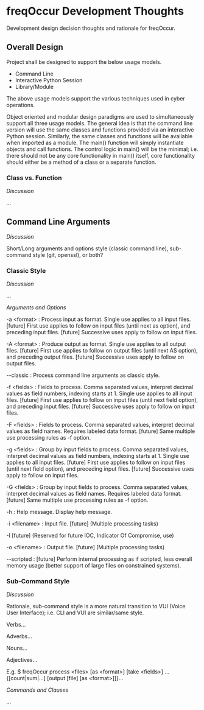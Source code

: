 # freqOccur Development Thoughts
Development design decision thoughts and rationale for freqOccur.

## Overall Design
Project shall be designed to support the below usage models.

- Command Line
- Interactive Python Session
- Library/Module

The above usage models support the various techniques used in cyber operations.

Object oriented and modular design paradigms are used to simultaneously support all three usage models.
The general idea is that the command line version will use the same classes and functions provided via an interactive Python session.
Similarly, the same classes and functions will be available when imported as a module.
The main() function will simply instantiate objects and call functions.
The control logic in main() will be the minimal; i.e. there should not be any core functionality in main() itself, core functionality should either be a method of a class or a separate function.

### Class vs. Function
_Discussion_

...

## Command Line Arguments
_Discussion_

Short/Long arguments and options style (classic command line), sub-command style (git, openssl), or both?

### Classic Style
_Discussion_

...

_Arguments and Options_

-a \<format\> : Process input as format.
  Single use applies to all input files.
  [future] First use applies to follow on input files (until next as option), and preceding input files.
  [future] Successive uses apply to follow on input files.

-A \<format\> : Produce output as format.
  Single use applies to all output files.
  [future] First use applies to follow on output files (until next AS option), and preceding output files.
  [future] Successive uses apply to follow on output files.

--classic : Process command line arguments as classic style.

-f \<fields\> : Fields to process. Comma separated values, interpret decimal values as field numbers, indexing starts at 1.
  Single use applies to all input files.
  [future] First use applies to follow on input files (until next field option), and preceding input files.
  [future] Successive uses apply to follow on input files.

-F \<fields\> : Fields to process. Comma separated values, interpret decimal values as field names. Requires labeled data format.
  [future] Same multiple use processing rules as -f option.

-g \<fields\> : Group by input fields to process. Comma separated values, interpret decimal values as field numbers, indexing starts at 1.
  Single use applies to all input files.
  [future] First use applies to follow on input files (until next field option), and preceding input files.
  [future] Successive uses apply to follow on input files.

-G \<fields\> : Group by input fields to process. Comma separated values, interpret decimal values as field names. Requires labeled data format.
  [future] Same multiple use processing rules as -f option.

-h : Help message. Display help message.

-i \<filename\> : Input file.
  [future] (Multiple processing tasks)

-I [future] (Reserved for future IOC, Indicator Of Compromise, use)

-o \<filename\> : Output file.
  [future] (Multiple processing tasks)

--scripted : [future] Perform internal processing as if scripted, less overall memory usage (better support of large files on constrained systems).

### Sub-Command Style
_Discussion_

Rationale, sub-command style is a more natural transition to VUI (Voice User Interface); i.e. CLI and VUI are similar/same style.

Verbs...

Adverbs...

Nouns...

Adjectives...

E.g. $ freqOccur process \<files\> [as \<format\>] [take \<fields\>] ... {[count|sum|...] [output [file] [as \<format\>]]}...

_Commands and Clauses_

...
